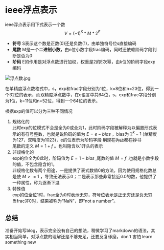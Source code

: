 # ieee浮点表示
ieee浮点表示用下式表示一个数
$$ V=(-1)^S * M * 2^E $$
+ **符号** S表示这个数是正数(0)还是负数(1)，由单独符号位s直接编码
+ **尾数** M是一个**二进制小数**，由n位小数字段frac编码，同时还依赖阶码字段判断是否为0
+ **阶码** E的作用是对浮点数进行加权，权重是2的E次幂，由k位的阶码字段exp编码

![浮点数.jpg](https://pic2.zhimg.com/v2-8051452770057286d85be26d473c482d_r.jpg) 

在单精度浮点数格式中，s，exp和frac字段分别为1位，k=8位和n=23位，得到一个32位的表示，而双精度浮点数中，在c语言中共64位，s，exp和frac字段分别为1位，k=11位和n=52位，得到一个64位的表示。

根据exp的值可以分为三种不同情况

1. 规格化的   
    此时exp的位模式不会是全为0或全为1，此时阶码字段被解释为以偏置形式表示的有符号整数，也就是说阶码的值为 $E=e-bias$ ，bias为 $2^k-1$ (单精度为127，双精度为1023)，e的位表示为阶码字段 ~~到现在为止都在抄书~~  
    尾数的定义 $M=1+f$ 。也叫隐含以1开头的表示
2. 非规格化的  
   exp的位全为0此时，阶码值为 $E=1-bias$ ,尾数的值 $M=f$ ,也就是小数字段的值，不包含隐含的1。   
   非规格化数有两个用途，一是提供了表式数值0的方法，因为使用规格化数总是使 $M>=1$ ，导致无法表示0；二是表示那些非常接近$0.0$的数，他提供了一种属性，称为逐渐下溢
3. 特殊值    
   exp的位全位1时，frac全为0时表示无穷，符号位表示是正无穷还是负无穷   
   当frac非0时，结果被称为“NaN”，即“not a number”。   

## 总结
准备开始写blog，表示完全没有自己的想法，稍微学习了markdown的语法，其实相当简单，对浮点数的理解还是不够充足，还要反复琢磨，don't 害怕 learn something new
